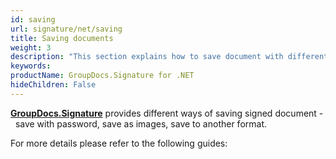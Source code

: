 ```yaml
---
id: saving
url: signature/net/saving
title: Saving documents
weight: 3
description: "This section explains how to save document with different formats and source with GroupDocs.Signature API."
keywords: 
productName: GroupDocs.Signature for .NET
hideChildren: False
---
```

[**GroupDocs.Signature**](https://products.groupdocs.com/signature/net) provides different ways of saving signed document -  save with password, save as images, save to another format.

For more details please refer to the following guides:
